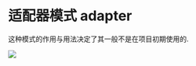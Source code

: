 # 适配器模式 adapter

这种模式的作用与用法决定了其一般不是在项目初期使用的.  

![](https://img2018.cnblogs.com/blog/1216080/201904/1216080-20190416193903600-568872864.png)
